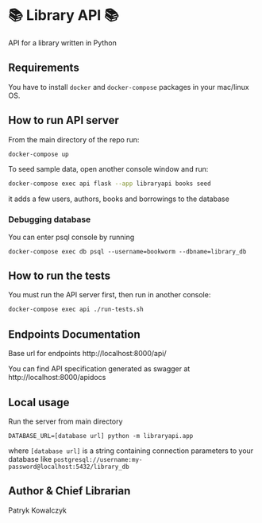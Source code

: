 # 📚 Library API 📚
API for a library written in Python
## Requirements
You have to install `docker` and `docker-compose` packages in your mac/linux OS.
## How to run API server
From the main directory of the repo run:
```Bash
docker-compose up
```

To seed sample data, open another console window and run:
```Bash
docker-compose exec api flask --app libraryapi books seed
```
it adds a few users, authors, books and borrowings to the database

### Debugging database
You can enter psql console by running
```commandline
docker-compose exec db psql --username=bookworm --dbname=library_db
```

## How to run the tests
You must run the API server first, then run in another console:
```Bash
docker-compose exec api ./run-tests.sh
```

## Endpoints Documentation
Base url for endpoints http://localhost:8000/api/

You can find API specification generated as swagger at http://localhost:8000/apidocs

## Local usage
Run the server from main directory
```commandline
DATABASE_URL=[database url] python -m libraryapi.app
```
where `[database url]` is a string containing connection parameters to your database like
`postgresql://username:my-password@localhost:5432/library_db`


## Author & Chief Librarian
Patryk Kowalczyk

